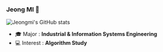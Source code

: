 ### Jeong MI 🐶

![Jeongmi's GitHub stats](https://github-readme-stats.vercel.app/api?username=parkjeongmi&show_icons=true&theme=Default)

- 🎓  Major : **Industrial & Information Systems Engineering**
- 💻  Interest : **Algorithm Study**


